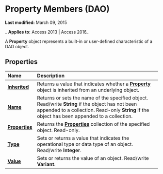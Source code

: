 
# Property Members (DAO)

 **Last modified:** March 09, 2015

 _ **Applies to:** Access 2013 | Access 2016_

A  **Property** object represents a built-in or user-defined characteristic of a DAO object.


## Properties



|**Name**|**Description**|
|:-----|:-----|
|**[Inherited](10e624db-2301-b9be-beca-6e8caccf7274.md)**|Returns a value that indicates whether a  **[Property](a1ecb0db-bb93-a7b5-23c3-0b73f275dfe0.md)** object is inherited from an underlying object.|
|**[Name](0dae15e0-5d2e-3bb4-8a44-98db4a8ce516.md)**|Returns or sets the name of the specified object. Read/write  **String** if the object has not been appended to a collection. Read-only **String** if the object has been appended to a collection.|
|**[Properties](f8ecc942-0851-8c7c-c4fd-38ca6908e442.md)**|Returns the  **[Properties](cd07184a-a261-29c9-542f-bc2eff6f4af6.md)** collection of the specified object. Read-only.|
|**[Type](bf8258ca-08b5-c4f9-e6d7-114e4300b2ef.md)**|Sets or returns a value that indicates the operational type or data type of an object. Read/write  **Integer**.|
|**[Value](26e47b3a-4f70-27b5-2498-b44ce4dfc99f.md)**|Sets or returns the value of an object. Read/write  **Variant**.|
